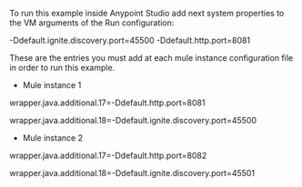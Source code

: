 To run this example inside Anypoint Studio add next system properties to the VM arguments of the Run configuration:

-Ddefault.ignite.discovery.port=45500 -Ddefault.http.port=8081




These are the entries you must add at each mule instance configuration file in order to run this example.


- Mule instance 1

wrapper.java.additional.17=-Ddefault.http.port=8081

wrapper.java.additional.18=-Ddefault.ignite.discovery.port=45500

- Mule instance 2

wrapper.java.additional.17=-Ddefault.http.port=8082

wrapper.java.additional.18=-Ddefault.ignite.discovery.port=45501
